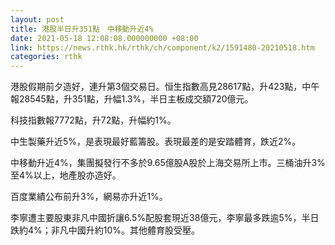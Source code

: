 ```yaml
---
layout: post
title: 港股半日升351點　中移動升近4%
date: 2021-05-18 12:08:08.000000000 +08:00
link: https://news.rthk.hk/rthk/ch/component/k2/1591480-20210518.htm
categories: rthk
---
```


港股假期前夕造好，連升第3個交易日。恒生指數高見28617點，升423點，中午報28545點，升351點，升幅1.3%，半日主板成交額720億元。

科技指數報7772點，升72點，升幅約1%。

中生製藥升近5%，是表現最好藍籌股。表現最差的是安踏體育，跌近2%。

中移動升近4%，集團擬發行不多於9.65億股A股於上海交易所上市。三桶油升3%至4%以上，地產股亦造好。

百度業績公布前升3%，網易亦升近1%。

李寧遭主要股東非凡中國折讓6.5%配股套現近38億元，李寧最多跌逾5%，半日跌約4%；非凡中國升約10%。其他體育股受壓。
